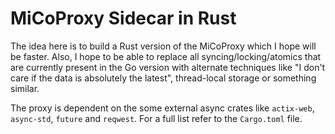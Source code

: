 # MiCoProxy Sidecar in Rust

The idea here is to build a Rust version of the MiCoProxy which I hope will be faster. Also, I hope to be able to replace all syncing/locking/atomics that are currently present in the Go version with alternate techniques like "I don't care if the data is absolutely the latest", thread-local storage or something similar.

The proxy is dependent on the some external async crates like `actix-web`, `async-std`, `future` and `reqwest`. For a full list refer to the `Cargo.toml` file.